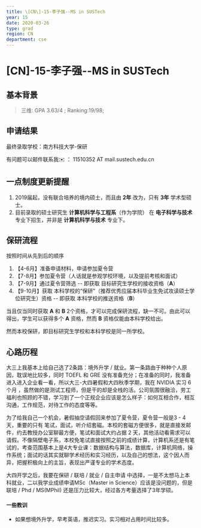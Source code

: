 ```yaml
---
title: \[CN\]-15-李子强--MS in SUSTech
year: 15
date: 2020-03-26
type: grad
region: CN
department: cse
---
```


# \[CN\]-15-李子强--MS in SUSTech

## 基本背景

> 三维: GPA 3.63/4 ; Ranking:19/98;

## 申请结果

最终录取学校：南方科技大学-保研

有问题可以邮件联系我✉️ ： 11510352 AT mail.sustech.edu.cn

## 一点制度更新提醒

1. 2019届起，没有联合培养的境内硕士，而且由 **2年** 改为，只有 **3年** 学术型硕士。
2. 目前录取的硕士研究生 **计算机科学与工程系**（作为学院） 在 **电子科学与技术** 专业下招生，并非是 **计算机科学与技术** 专业下。

## 保研流程

按照时间从先到后的顺序

1. 【4-6月】准备申请材料，申请参加夏令营
2. 【7-8月】参加夏令营（人话就是参观学校环境，以及提前考核和面试）
3. 【7-9月】通过夏令营筛选 -- 即获取 目标研究生学校的接收资格（**A**）
4. 【9-10月】获取 本科学校的“保研”（推荐优秀应届本科毕业生免试攻读硕士学位研究生）资格 -- 即获取 本科学校的推送资格（**B**）

当且仅当同时获取 **A** 和 **B** 2个资格，才可以完成保研流程，缺一不可。由此可以得出，学生可以获得多个 **A** 资格，然而 **B** 资格仅能由本科学校给出。

然而本校保研，即目标研究生学校和本科学校是同一所学校。

## 心路历程

大三上我基本上给自己选了2条路：境外升学 / 就业。第一条路由于种种个人原因，耽误地比较多，同时 TOEFL 和 GRE 没有准备充分；在准备的同时，我准备进入进入企业看一看，所以大三-大四暑假和大四秋季学期，我在 NVIDIA 实习 6个月 ，虽然做的是测试工程师，但是干的却是全栈的活。公司氛围很融洽，劳工福利也照顾的不错，学习到了一个正规企业应该是怎么样子：如何互相合作，相互沟通，工作规范，对待工作的态度等等。

为了给我自己一个机会，暑假抽空请假回来参加了夏令营，夏令营一般是3 - 4 天，重要的只有 笔试，面试，听介绍套磁。本校的套磁方便很多，就是直接发邮件，约去教授办公室聊最方便，笔试和面试大约占据 2 天，其他活动看需求可以请假。不像隔壁电子系，本校免笔试直接按照之前的成绩计算，计算机系还是有笔试的，考查范围基本上是4大专业课：数据结构与算法，数据库，计算机网络，操作系统；面试的话其实就聊学术经历和实习经历，以及自己的想法，这个因人而异，把握积极向上的主旨，表现出严谨专业的学术态度。

大四开学之后，我要在保研 / 联培 / 就业 / 自主申请 中选择，一是不太想马上本科就业，二以我学业成绩申请MSc（Master in Science）应该是没问题的，但是联培 / Phd / MS(MPhil) 还是压力比较大，经过各方考量选择了3年学硕。

#### 一些教训

- 如果想境外升学，早考英语，推迟实习。实习相对占用时间比较多。
